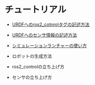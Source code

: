 # チュートリアル

- [URDFへのros2_cotnrolタグの記述方法](./setup_urdf_for_ros2_control.md)

- [URDFへのセンサ情報の記述方法](./setup_urdf_for_sensors.md)

- [シミュレーションランチャーの使い方](./how_to_use_simulator_launcher.md)

- ロボットの生成方法

- ros2_controlの立ち上げ方

- センサの立ち上げ方